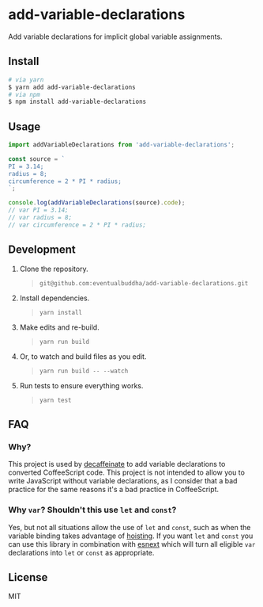 # add-variable-declarations

Add variable declarations for implicit global variable assignments.

## Install

```bash
# via yarn
$ yarn add add-variable-declarations
# via npm
$ npm install add-variable-declarations
```

## Usage

```js
import addVariableDeclarations from 'add-variable-declarations';

const source = `
PI = 3.14;
radius = 8;
circumference = 2 * PI * radius;
`;

console.log(addVariableDeclarations(source).code);
// var PI = 3.14;
// var radius = 8;
// var circumference = 2 * PI * radius;
```

## Development

1. Clone the repository.
   > `git@github.com:eventualbuddha/add-variable-declarations.git`
1. Install dependencies.
   > `yarn install`
1. Make edits and re-build.
   > `yarn run build`
1. Or, to watch and build files as you edit.
   > `yarn run build -- --watch`
1. Run tests to ensure everything works.
   > `yarn test`

## FAQ

### Why?

This project is used by [decaffeinate][decaffeinate] to add variable
declarations to converted CoffeeScript code. This project is not intended to
allow you to write JavaScript without variable declarations, as I consider that
a bad practice for the same reasons it's a bad practice in CoffeeScript.

[decaffeinate]: https://github.com/decaffeinate/decaffeinate

### Why `var`? Shouldn't this use `let` and `const`?

Yes, but not all situations allow the use of `let` and `const`, such as when
the variable binding takes advantage of
[hoisting](http://www.adequatelygood.com/JavaScript-Scoping-and-Hoisting.html).
If you want `let` and `const` you can use this library in combination with
[esnext](https://github.com/esnext/esnext) which will turn all eligible `var`
declarations into `let` or `const` as appropriate.

## License

MIT